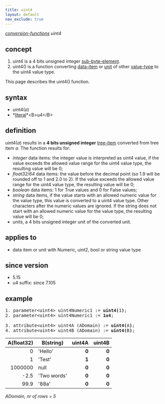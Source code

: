 ```yaml
---
title: uint4
layout: default
nav_exclude: true
---
```

*[conversion-functions](conversion-functions) uint4*

## concept

1.  uint4 is a 4 bits unsigned integer [sub-byte-element](sub-byte-element).
2.  uint4() is a function converting [data-item](data-item) or [unit](unit) of other [value-type](value-type) to the uint4 value type.

This page describes the uint4() function.

## syntax

- uint4(*a*)
- *[literal](https://en.wikipedia.org/wiki/Literal_(computer_programming))*<B>u4</B>

## definition

uint4(*a*) results in a **4 bits unsigned integer** [tree-item](tree-item) converted from tree item *a*. The function results for:

- *integer* data items: the integer value is interpreted as uint4 value, if the value exceeds the allowed value range for the uint4 value type, the resulting value will be 0;
- *float32/64* data items: the value before the decimal point (so 1.9 will be rounded off to 1 and 2.0 to 2). If the value exceeds the allowed value range for the uint4 value type, the resulting value will be 0;
- *boolean* data items: 1 for True values and 0 for False values;
- *string* data items, if the value starts with an allowed numeric value for the value type, this value is converted to a uint4 value type. Other characters after the numeric values are ignored. If the string does not start with an allowed numeric value for the value type, the resulting value will be 0;
- *units*, a 4 bits unsigned integer unit of the converted unit.

## applies to

- data item or unit with Numeric, uint2, bool or string value type

## since version

- 5.15
- u4 suffix: since 7.105

## example

<pre>
1. parameter&lt;uint4&gt; uint4Numeric1 := <B>uint4(</B>1<B>)</B>;
2. parameter&lt;uint4&gt; uint4Numeric1 := <B>1u4</B>;

3. attribute&lt;uint4&gt; uint4A (ADomain) := <B>uint4(</B>A<B>)</B>;
4. attribute&lt;uint4&gt; uint4B (ADomain) := <B>uint4(</B>B<B>)</B>;
</pre>

| A(float32) | B(string)   | **uint4A** | **uint4B** |
|-----------:|-------------|-----------:|-----------:|
| 0          | 'Hello'     |      **0** | **0**      |
| 1          | 'Test'      |      **1** | **0**      |
| 1000000    | null        |      **0** | **0**      |
| -2.5       | 'Two words' |      **0** | **0**      |
| 99.9       | '88a'       |      **0** | **0**      |

*ADomain, nr of rows = 5*
